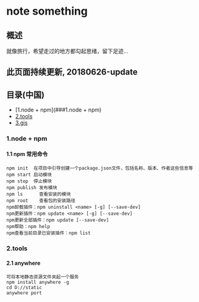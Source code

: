 # note something

## 概述
就像旅行，希望走过的地方都勾起思绪，留下足迹...
## 此页面持续更新, 20180626-update
## 目录(中国)
- [1.node + npm](###1.node + npm)
- [2.tools](###2.tools)
- [3.gis](###3.gis)


### 1.node + npm
#### 1.1 npm 常用命令
    npm init  在项目中引导创建一个package.json文件，包括名称、版本、作者这些信息等
    npm start 启动模块
    npm stop  停止模块
    npm publish 发布模块
    npm ls      查看安装的模块
    npm root    查看包的安装路径
    npm卸载插件：npm uninstall <name> [-g] [--save-dev] 
    npm更新插件：npm update <name> [-g] [--save-dev] 
    npm更新全部插件：npm update [--save-dev] 
    npm帮助：npm help 
    npm查看当前目录已安装插件：npm list

### 2.tools
#### 2.1 anywhere
    可将本地静态资源文件夹起一个服务
    npm install anywhere -g
    cd D://static
    anywhere port
